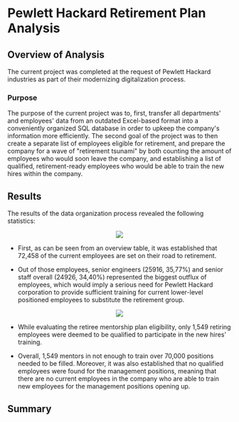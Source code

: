 # Pewlett Hackard Retirement Plan Analysis

## Overview of Analysis
The current project was completed at the request of Pewlett Hackard industries as part of their modernizing digitalization process.

### Purpose
The purpose of the current project was to, first, transfer all departments' and employees' data from an outdated Excel-based format into a conveniently organized SQL database in order to upkeep the company's information more efficiently. The second goal of the project was to then create a separate list of employees eligible for retirement, and prepare the company for a wave of "retirement tsunami" by both counting the amount of employees who would soon leave the company, and establishing a list of qualified, retirement-ready employees who would be able to train the new hires within the company.

## Results
The results of the data organization process revealed the following statistics:

<p align="center">
  <img src="https://user-images.githubusercontent.com/99566803/162671594-d677ab2a-7fd1-4a5a-aef3-6e39882b9760.png" />
</p>

* First, as can be seen from an overview table, it was established that 72,458 of the current employees are set on their road to retirement.

* Out of those employees, senior engineers (25916, 35,77%) and senior staff overall (24926, 34,40%) represented the biggest outflux of employees, which would imply a serious need for Pewlett Hackard corporation to provide sufficient training for current lower-level positioned employees to substitute the retirement group.

<p align="center">
  <img src="https://user-images.githubusercontent.com/99566803/162671623-df7a0e7d-7eeb-4f1b-86f3-57363d22747c.png" />
</p>

* While evaluating the retiree mentorship plan eligibility, only 1,549 retiring employees were deemed to be qualified to participate in the new hires' training.

* Overall, 1,549 mentors in not enough to train over 70,000 positions needed to be filled. Moreover, it was also established that no qualified employees were found for the management positions, meaning that there are no current employees in the company who are able to train new employees for the management positions opening up.

## Summary


